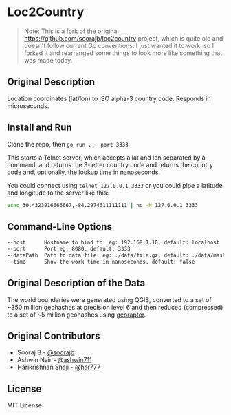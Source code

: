 # Loc2Country

> Note: This is a fork of the original <https://github.com/soorajb/loc2country> project, which is quite old and
  doesn't follow current Go conventions. I just wanted it to work, so I forked it and rearranged some things to look
  more like something that was made today.

## Original Description

Location coordinates (lat/lon) to ISO alpha-3 country code. Responds in microseconds.

## Install and Run

Clone the repo, then `go run . --port 3333`

This starts a Telnet server, which accepts a lat and lon separated by a command, and returns the 3-letter
country code and returns the country code and, optionally, the lookup time in nanoseconds.

You could connect using `telnet 127.0.0.1 3333` or you could pipe a latitude and longitude to the server like this:

```bash
echo 30.4323916666667,-84.2974611111111 | nc -N 127.0.0.1 3333
```

## Command-Line Options

```bash
--host      Hostname to bind to. eg: 192.168.1.10, default: localhost
--port      Port eg: 8080, default: 3333
--dataPath  Path to data file. eg: ./data/file.gz, default: ./data/master.csv.gz
--time      Show the work time in nanoseconds, default: false
```

## Original Description of the Data

The world boundaries were generated using QGIS, converted to a set of ~350 million geohashes at
precision level 6 and then reduced (compressed) to a set of ~5 million geohashes using
[georaptor](https://github.com/ashwin711/georaptor). 


## Original Contributors

* Sooraj B - [@soorajb](http://github.com/soorajb)
* Ashwin Nair - [@ashwin711](http://github.com/ashwin711)
* Harikrishnan Shaji - [@har777](http://github.com/har777)

## License

MIT License
